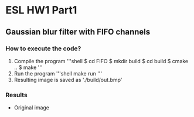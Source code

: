 # ESL HW1 Part1

## Gaussian blur filter with FIFO channels

### How to execute the code?

1. Compile the program
   '''shell
   $ cd FIFO
   $ mkdir build
   $ cd build
   $ cmake ..
   $ make
   '''
2. Run the program
   '''shell
   make run
   '''
3. Resulting image is saved as './build/out.bmp'

### Results

- Original image
